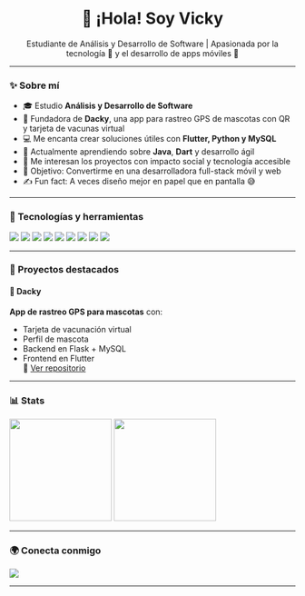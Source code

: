 <h1 align="center">👋 ¡Hola! Soy Vicky</h1>

<p align="center">
  Estudiante de Análisis y Desarrollo de Software | Apasionada por la tecnología 🧠 y el desarrollo de apps móviles 📱
</p>

---

### ✨ Sobre mí

- 🎓 Estudio **Análisis y Desarrollo de Software**
- 🐶 Fundadora de **Dacky**, una app para rastreo GPS de mascotas con QR y tarjeta de vacunas virtual
- 💻 Me encanta crear soluciones útiles con **Flutter, Python y MySQL**
- 🌱 Actualmente aprendiendo sobre **Java**, **Dart** y desarrollo ágil
- 🧩 Me interesan los proyectos con impacto social y tecnología accesible
- 🎯 Objetivo: Convertirme en una desarrolladora full-stack móvil y web
- ✍️ Fun fact: A veces diseño mejor en papel que en pantalla 😅

---

### 🔧 Tecnologías y herramientas

<p align="left">
  <img src="https://img.shields.io/badge/Python-3776AB?style=for-the-badge&logo=python&logoColor=white"/>
  <img src="https://img.shields.io/badge/Flask-000000?style=for-the-badge&logo=flask&logoColor=white"/>
  <img src="https://img.shields.io/badge/MySQL-005C84?style=for-the-badge&logo=mysql&logoColor=white"/>
  <img src="https://img.shields.io/badge/Flutter-02569B?style=for-the-badge&logo=flutter&logoColor=white"/>
  <img src="https://img.shields.io/badge/Dart-0175C2?style=for-the-badge&logo=dart&logoColor=white"/>
  <img src="https://img.shields.io/badge/HTML5-E34F26?style=for-the-badge&logo=html5&logoColor=white"/>
  <img src="https://img.shields.io/badge/CSS3-1572B6?style=for-the-badge&logo=css3&logoColor=white"/>
  <img src="https://img.shields.io/badge/JavaScript-F7DF1E?style=for-the-badge&logo=javascript&logoColor=black"/>
  <img src="https://img.shields.io/badge/Figma-F24E1E?style=for-the-badge&logo=figma&logoColor=white"/>
</p>

---

### 🚀 Proyectos destacados

#### 🐾 Dacky
**App de rastreo GPS para mascotas** con:
- Tarjeta de vacunación virtual
- Perfil de mascota
- Backend en Flask + MySQL
- Frontend en Flutter  
📲 [Ver repositorio](https://github.com/smiling011/ProyectoDacky.git)

---

### 📊 Stats

<p align="left">
  <img height="180em" src="https://github-readme-stats.vercel.app/api?username=smiling011&show_icons=true&theme=radical"/>
  <img height="180em" src="https://github-readme-stats.vercel.app/api/top-langs/?username=smiling011&layout=compact&theme=radical"/>
</p>

---

### 🌍 Conecta conmigo

<p>
  <a href="mailto:victoriavielmaromero@gmail.com">
    <img src="https://img.shields.io/badge/Email-D14836?style=for-the-badge&logo=gmail&logoColor=white"/>
  </a>
</p> 

---

